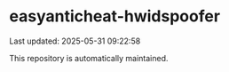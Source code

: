# easyanticheat-hwidspoofer

Last updated: 2025-05-31 09:22:58

This repository is automatically maintained.
